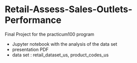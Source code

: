 # Retail-Assess-Sales-Outlets-Performance
Final Project for the practicum100 program

<ul>
<li>Jupyter notebook with the analysis of the data set</li> 
<li>presentation PDF</li> 
<li>data set : retail_dataset_us,  product_codes_us</li> 
</ul>
